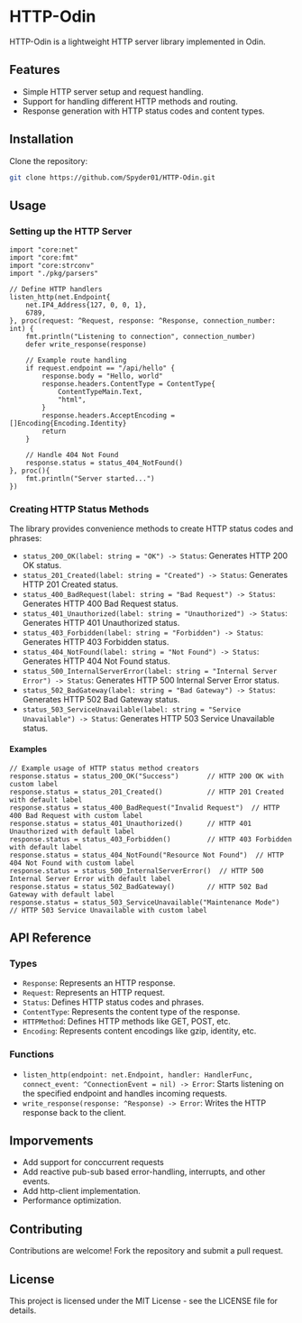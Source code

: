 # HTTP-Odin

HTTP-Odin is a lightweight HTTP server library implemented in Odin.

## Features

- Simple HTTP server setup and request handling.
- Support for handling different HTTP methods and routing.
- Response generation with HTTP status codes and content types.

## Installation

Clone the repository:

```bash
git clone https://github.com/Spyder01/HTTP-Odin.git
```

## Usage

### Setting up the HTTP Server

```odin
import "core:net"
import "core:fmt"
import "core:strconv"
import "./pkg/parsers"

// Define HTTP handlers
listen_http(net.Endpoint{
    net.IP4_Address{127, 0, 0, 1},
    6789,
}, proc(request: ^Request, response: ^Response, connection_number: int) {
    fmt.println("Listening to connection", connection_number)
    defer write_response(response)

    // Example route handling
    if request.endpoint == "/api/hello" {
        response.body = "Hello, world"
        response.headers.ContentType = ContentType{
            ContentTypeMain.Text,
            "html",
        }
        response.headers.AcceptEncoding = []Encoding{Encoding.Identity}
        return
    }

    // Handle 404 Not Found
    response.status = status_404_NotFound()
}, proc(){
    fmt.println("Server started...")
})
```

### Creating HTTP Status Methods

The library provides convenience methods to create HTTP status codes and phrases:

- `status_200_OK(label: string = "OK") -> Status`: Generates HTTP 200 OK status.
- `status_201_Created(label: string = "Created") -> Status`: Generates HTTP 201 Created status.
- `status_400_BadRequest(label: string = "Bad Request") -> Status`: Generates HTTP 400 Bad Request status.
- `status_401_Unauthorized(label: string = "Unauthorized") -> Status`: Generates HTTP 401 Unauthorized status.
- `status_403_Forbidden(label: string = "Forbidden") -> Status`: Generates HTTP 403 Forbidden status.
- `status_404_NotFound(label: string = "Not Found") -> Status`: Generates HTTP 404 Not Found status.
- `status_500_InternalServerError(label: string = "Internal Server Error") -> Status`: Generates HTTP 500 Internal Server Error status.
- `status_502_BadGateway(label: string = "Bad Gateway") -> Status`: Generates HTTP 502 Bad Gateway status.
- `status_503_ServiceUnavailable(label: string = "Service Unavailable") -> Status`: Generates HTTP 503 Service Unavailable status.

#### Examples

```odin
// Example usage of HTTP status method creators
response.status = status_200_OK("Success")       // HTTP 200 OK with custom label
response.status = status_201_Created()           // HTTP 201 Created with default label
response.status = status_400_BadRequest("Invalid Request")  // HTTP 400 Bad Request with custom label
response.status = status_401_Unauthorized()      // HTTP 401 Unauthorized with default label
response.status = status_403_Forbidden()         // HTTP 403 Forbidden with default label
response.status = status_404_NotFound("Resource Not Found")  // HTTP 404 Not Found with custom label
response.status = status_500_InternalServerError()  // HTTP 500 Internal Server Error with default label
response.status = status_502_BadGateway()        // HTTP 502 Bad Gateway with default label
response.status = status_503_ServiceUnavailable("Maintenance Mode")  // HTTP 503 Service Unavailable with custom label
```

## API Reference

### Types

- `Response`: Represents an HTTP response.
- `Request`: Represents an HTTP request.
- `Status`: Defines HTTP status codes and phrases.
- `ContentType`: Represents the content type of the response.
- `HTTPMethod`: Defines HTTP methods like GET, POST, etc.
- `Encoding`: Represents content encodings like gzip, identity, etc.

### Functions

- `listen_http(endpoint: net.Endpoint, handler: HandlerFunc, connect_event: ^ConnectionEvent = nil) -> Error`: Starts listening on the specified endpoint and handles incoming requests.
- `write_response(response: ^Response) -> Error`: Writes the HTTP response back to the client.

## Imporvements
- Add support for conccurrent requests
- Add reactive pub-sub based error-handling, interrupts, and other events.
- Add http-client implementation.
- Performance optimization.

## Contributing

Contributions are welcome! Fork the repository and submit a pull request.

## License

This project is licensed under the MIT License - see the LICENSE file for details.

